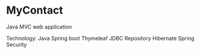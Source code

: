 # MyContact

Java MVC web application

Technology:
  Java Spring boot
  Thymeleaf
  JDBC Repository
  Hibernate
  Spring Security
